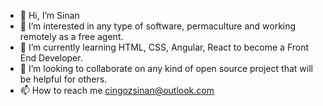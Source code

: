 - 👋 Hi, I’m Sinan
- 👀 I’m interested in any type of software, permaculture and working remotely as a free agent.
- 🌱 I’m currently learning HTML, CSS, Angular, React to become a Front End Developer.
- 💞️ I’m looking to collaborate on any kind of open source project that will be helpful for others. 
- 📫 How to reach me cingozsinan@outlook.com

<!---
msinanc/msinanc is a ✨ special ✨ repository because its `README.md` (this file) appears on your GitHub profile.
You can click the Preview link to take a look at your changes.
--->
